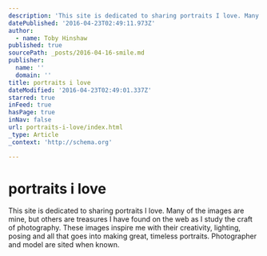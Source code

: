 ```yaml
---
description: 'This site is dedicated to sharing portraits I love. Many of the images are mine, but others are treasures I have found on the web as I study the craft of photography. These images inspire me with their creativity, lighting, posing and all that goes into making great, timeless portraits. Photographer and model are sited when known.'
datePublished: '2016-04-23T02:49:11.973Z'
author:
  - name: Toby Hinshaw
published: true
sourcePath: _posts/2016-04-16-smile.md
publisher:
  name: ''
  domain: ''
title: portraits i love
dateModified: '2016-04-23T02:49:01.337Z'
starred: true
inFeed: true
hasPage: true
inNav: false
url: portraits-i-love/index.html
_type: Article
_context: 'http://schema.org'

---
```

# portraits i love

This site is dedicated to sharing portraits I love. Many of the images are mine, but others are treasures I have found on the web as I study the craft of photography. These images inspire me with their creativity, lighting, posing and all that goes into making great, timeless portraits. Photographer and model are sited when known.